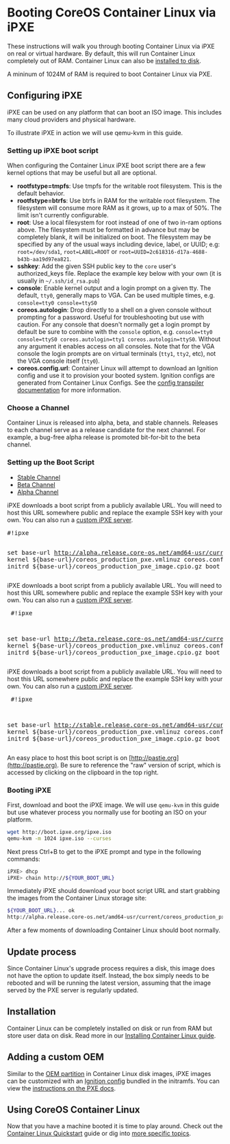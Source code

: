 # Booting CoreOS Container Linux via iPXE

These instructions will walk you through booting Container Linux via iPXE on real or virtual hardware. By default, this will run Container Linux completely out of RAM. Container Linux can also be [installed to disk](installing-to-disk.md).

A mininum of 1024M of RAM is required to boot Container Linux via PXE.

## Configuring iPXE

iPXE can be used on any platform that can boot an ISO image.
This includes many cloud providers and physical hardware.

To illustrate iPXE in action we will use qemu-kvm in this guide.

### Setting up iPXE boot script

When configuring the Container Linux iPXE boot script there are a few kernel options that may be useful but all are optional.

- **rootfstype=tmpfs**: Use tmpfs for the writable root filesystem. This is the default behavior.
- **rootfstype=btrfs**: Use btrfs in RAM for the writable root filesystem. The filesystem will consume more RAM as it grows, up to a max of 50%. The limit isn't currently configurable.
- **root**: Use a local filesystem for root instead of one of two in-ram options above. The filesystem must be formatted in advance but may be completely blank, it will be initialized on boot. The filesystem may be specified by any of the usual ways including device, label, or UUID; e.g: `root=/dev/sda1`, `root=LABEL=ROOT` or `root=UUID=2c618316-d17a-4688-b43b-aa19d97ea821`.
- **sshkey**: Add the given SSH public key to the `core` user's authorized_keys file. Replace the example key below with your own (it is usually in `~/.ssh/id_rsa.pub`)
- **console**: Enable kernel output and a login prompt on a given tty. The default, `tty0`, generally maps to VGA. Can be used multiple times, e.g. `console=tty0 console=ttyS0`
- **coreos.autologin**: Drop directly to a shell on a given console without prompting for a password. Useful for troubleshooting but use with caution. For any console that doesn't normally get a login prompt by default be sure to combine with the `console` option, e.g. `console=tty0 console=ttyS0 coreos.autologin=tty1 coreos.autologin=ttyS0`. Without any argument it enables access on all consoles. Note that for the VGA console the login prompts are on virtual terminals (`tty1`, `tty2`, etc), not the VGA console itself (`tty0`).
- **coreos.config.url**: Container Linux will attempt to download an Ignition config and use it to provision your booted system. Ignition configs are generated from Container Linux Configs. See the [config transpiler documentation][cl-configs] for more information.

### Choose a Channel

Container Linux is released into alpha, beta, and stable channels. Releases to each channel serve as a release candidate for the next channel. For example, a bug-free alpha release is promoted bit-for-bit to the beta channel.

### Setting up the Boot Script

<div id="ipxe-create">
  <ul class="nav nav-tabs">
    <li class="active"><a href="#stable-create" data-toggle="tab">Stable Channel</a></li>
    <li><a href="#beta-create" data-toggle="tab">Beta Channel</a></li>
    <li><a href="#alpha-create" data-toggle="tab">Alpha Channel</a></li>
  </ul>
  <div class="tab-content coreos-docs-image-table">
    <div class="tab-pane" id="alpha-create">
      <p>iPXE downloads a boot script from a publicly available URL. You will need to host this URL somewhere public and replace the example SSH key with your own. You can also run a <a href="https://github.com/kelseyhightower/coreos-ipxe-server">custom iPXE server</a>.</p>
      <pre>
#!ipxe

set base-url http://alpha.release.core-os.net/amd64-usr/current
kernel ${base-url}/coreos_production_pxe.vmlinuz coreos.config.url=https://example.com/pxe-config.ign
initrd ${base-url}/coreos_production_pxe_image.cpio.gz
boot</pre>
    </div>
    <div class="tab-pane" id="beta-create">
      <p>iPXE downloads a boot script from a publicly available URL. You will need to host this URL somewhere public and replace the example SSH key with your own. You can also run a <a href="https://github.com/kelseyhightower/coreos-ipxe-server">custom iPXE server</a>.</p>
      <pre>
#!ipxe

set base-url http://beta.release.core-os.net/amd64-usr/current
kernel ${base-url}/coreos_production_pxe.vmlinuz coreos.config.url=https://example.com/pxe-config.ign
initrd ${base-url}/coreos_production_pxe_image.cpio.gz
boot</pre>
    </div>
    <div class="tab-pane active" id="stable-create">
      <p>iPXE downloads a boot script from a publicly available URL. You will need to host this URL somewhere public and replace the example SSH key with your own. You can also run a <a href="https://github.com/kelseyhightower/coreos-ipxe-server">custom iPXE server</a>.</p>
      <pre>
#!ipxe

set base-url http://stable.release.core-os.net/amd64-usr/current
kernel ${base-url}/coreos_production_pxe.vmlinuz coreos.config.url=https://example.com/pxe-config.ign
initrd ${base-url}/coreos_production_pxe_image.cpio.gz
boot</pre>
    </div>
  </div>
</div>

An easy place to host this boot script is on [http://pastie.org](http://pastie.org). Be sure to reference the "raw" version of script, which is accessed by clicking on the clipboard in the top right.


### Booting iPXE

First, download and boot the iPXE image.
We will use `qemu-kvm` in this guide but use whatever process you normally use for booting an ISO on your platform.

```sh
wget http://boot.ipxe.org/ipxe.iso
qemu-kvm -m 1024 ipxe.iso --curses
```

Next press Ctrl+B to get to the iPXE prompt and type in the following commands:

```sh
iPXE> dhcp
iPXE> chain http://${YOUR_BOOT_URL}
```

Immediately iPXE should download your boot script URL and start grabbing the images from the Container Linux storage site:

```sh
${YOUR_BOOT_URL}... ok
http://alpha.release.core-os.net/amd64-usr/current/coreos_production_pxe.vmlinuz... 98%
```

After a few moments of downloading Container Linux should boot normally.

## Update process

Since Container Linux's upgrade process requires a disk, this image does not have the option to update itself. Instead, the box simply needs to be rebooted and will be running the latest version, assuming that the image served by the PXE server is regularly updated.

## Installation

Container Linux can be completely installed on disk or run from RAM but store user data on disk. Read more in our [Installing Container Linux guide](booting-with-pxe.md#installation).

## Adding a custom OEM

Similar to the [OEM partition][oem] in Container Linux disk images, iPXE images can be customized with an [Ignition config][ignition] bundled in the initramfs. You can view the [instructions on the PXE docs](booting-with-pxe.md#adding-a-custom-oem).

[oem]: notes-for-distributors.md#image-customization

## Using CoreOS Container Linux

Now that you have a machine booted it is time to play around. Check out the [Container Linux Quickstart](quickstart.md) guide or dig into [more specific topics](https://coreos.com/docs).

[cl-configs]: https://github.com/coreos/container-linux-config-transpiler/blob/master/doc/getting-started.md
[ignition]: https://coreos.com/ignition/docs/latest
